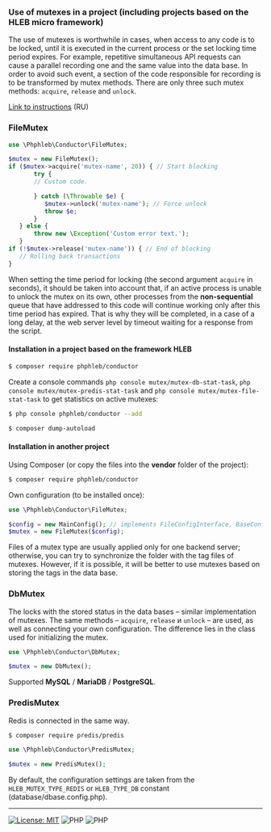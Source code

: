  ### Use of mutexes in a project (including projects based on the HLEB micro framework)
 
The use of mutexes is worthwhile in cases, when access to any code is to be locked, until it is executed in the current process or the set locking time period expires. 
For example, repetitive simultaneous API requests can cause a parallel recording one and the same value into the data base. In order to avoid such event, a section of the code responsible for recording is to be transformed by mutex methods. There are only three such mutex methods: `acquire`, `release` and `unlock`.

[Link to instructions](https://phphleb.ru/ru/v1/examples/#exampleMT7) (RU)
  
 ### FileMutex
```php
use \Phphleb\Conductor\FileMutex;

$mutex = new FileMutex();
if ($mutex->acquire('mutex-name', 20)) { // Start blocking
       try {
       // Custom code.

       } catch (\Throwable $e) {
          $mutex->unlock('mutex-name'); // Force unlock
          throw $e;
       }
   } else {
       throw new \Exception('Custom error text.');
   }
if (!$mutex->release('mutex-name')) { // End of blocking
   // Rolling back transactions
}

```

When setting the time period for locking (the second argument `acquire` in seconds), it should be taken into account that, if an active process is unable to unlock the mutex on its own, other processes from the **non-sequential** queue that have addressed to this code will continue working only after this time period has expired. That is why they will be completed, in a case of a long delay, at the web server level by timeout waiting for a response from the script. 

#### Installation in a project based on the framework HLEB

 ```bash
 $ composer require phphleb/conductor
```
Create a console commands `php console mutex/mutex-db-stat-task`, `php console mutex/mutex-predis-stat-task` and `php console mutex/mutex-file-stat-task` to get statistics on active mutexes:
 ```bash
 $ php console phphleb/conductor --add

 $ composer dump-autoload
 ```
#### Installation in another project

Using Composer (or copy the files into the **vendor** folder of the project):
 ```bash
 $ composer require phphleb/conductor
```

Own configuration (to be installed once):

```php
use \Phphleb\Conductor\FileMutex;

$config = new MainConfig(); // implements FileConfigInterface, BaseConfigInterface
$mutex = new FileMutex($config);

```

Files of a mutex type are usually applied only for one backend server; otherwise, you can try to synchronize the folder with the tag files of mutexes.
However, if it is possible, it will be better to use mutexes based on storing the tags in the data base.


 ### DbMutex
 
The locks with the stored status in the data bases – similar implementation of mutexes. The same methods – `acquire`, `release` и `unlock` – are used, as well as connecting your own configuration. 
The difference lies in the class used for initializing the mutex.


```php
use \Phphleb\Conductor\DbMutex;

$mutex = new DbMutex();

```
Supported  __MySQL__ / __MariaDB__ / __PostgreSQL__.


 ### PredisMutex
 
 Redis is connected in the same way.
 
  ```bash
  $ composer require predis/predis
 ```
 
 ```php
 use \Phphleb\Conductor\PredisMutex;
 
 $mutex = new PredisMutex();
 
 ```

By default, the configuration settings are taken from the `HLEB_MUTEX_TYPE_REDIS` or `HLEB_TYPE_DB` constant (database/dbase.config.php).



 
-----------------------------------

[![License: MIT](https://img.shields.io/badge/License-MIT%20(Free)-brightgreen.svg)](https://github.com/phphleb/draft/blob/main/LICENSE) ![PHP](https://img.shields.io/badge/PHP-^7.4.0-blue) ![PHP](https://img.shields.io/badge/PHP-8-blue)
